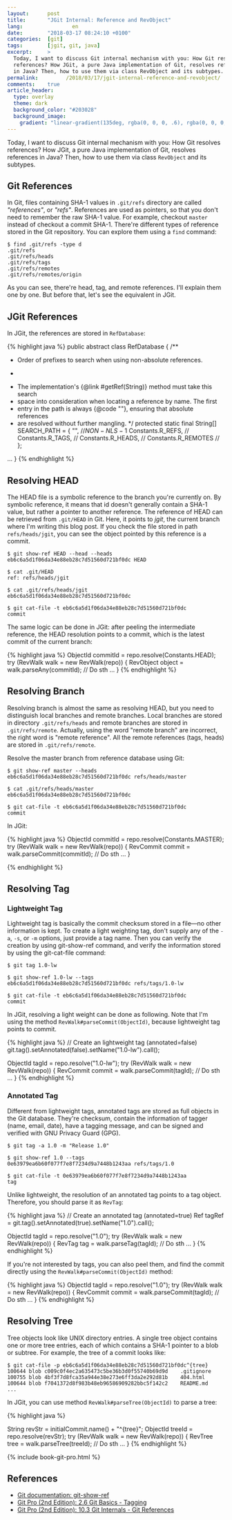```yaml
---
layout:      post
title:       "JGit Internal: Reference and RevObject"
lang:                en
date:        "2018-03-17 08:24:10 +0100"
categories:  [git]
tags:        [jgit, git, java]
excerpt:     >
  Today, I want to discuss Git internal mechanism with you: How Git resolves
  references? How JGit, a pure Java implementation of Git, resolves references
  in Java? Then, how to use them via class RevObject and its subtypes.
permalink:         /2018/03/17/jgit-internal-reference-and-revobject/
comments:    true
article_header:
  type: overlay
  theme: dark
  background_color: "#203028"
  background_image:
    gradient: "linear-gradient(135deg, rgba(0, 0, 0, .6), rgba(0, 0, 0, .4))"
---
```


Today, I want to discuss Git internal mechanism with you: How Git resolves
references? How JGit, a pure Java implementation of Git, resolves references in
Java? Then, how to use them via class `RevObject` and its subtypes.

## Git References

In Git, files containing SHA-1 values in `.git/refs` directory are called
_"references"_, or _"refs"_. References are used as pointers, so that you don't
need to remember the raw SHA-1 value. For example, checkout `master` instead of
checkout a commit SHA-1. There're different types of reference stored in the Git
repository. You can explore them using a `find` command:

```
$ find .git/refs -type d
.git/refs
.git/refs/heads
.git/refs/tags
.git/refs/remotes
.git/refs/remotes/origin
```

As you can see, there're head, tag, and remote references. I'll explain them
one by one. But before that, let's see the equivalent in JGit.

## JGit References

In JGit, the references are stored in `RefDatabase`:

{% highlight java %}
public abstract class RefDatabase {
  /**
   * Order of prefixes to search when using non-absolute references.
   * <p>
   * The implementation's {@link #getRef(String)} method must take this search
   * space into consideration when locating a reference by name. The first
   * entry in the path is always {@code ""}, ensuring that absolute references
   * are resolved without further mangling.
   */
  protected static final String[] SEARCH_PATH = { "", //$NON-NLS-1$
      Constants.R_REFS, //
      Constants.R_TAGS, //
      Constants.R_HEADS, //
      Constants.R_REMOTES //
  };

  ...
}
{% endhighlight %}

## Resolving HEAD

The HEAD file is a symbolic reference to the branch you're currently on. By
symbolic reference, it means that id doesn't generally contain a SHA-1 value,
but rather a pointer to another reference. The reference of HEAD can be
retrieved from `.git/HEAD` in Git. Here, it points to _jgit_, the current branch
where I'm writing this blog post. If you check the file stored in path
`refs/heads/jgit`, you can see the object pointed by this reference is a commit.

```
$ git show-ref HEAD --head --heads
eb6c6a5d1f06da34e88eb28c7d51560d721bf0dc HEAD

$ cat .git/HEAD
ref: refs/heads/jgit

$ cat .git/refs/heads/jgit
eb6c6a5d1f06da34e88eb28c7d51560d721bf0dc

$ git cat-file -t eb6c6a5d1f06da34e88eb28c7d51560d721bf0dc
commit
```

The same logic can be done in JGit: after peeling the intermediate reference,
the HEAD resolution points to a commit, which is the latest commit of the
current branch:

{% highlight java %}
ObjectId commitId = repo.resolve(Constants.HEAD);
try (RevWalk walk = new RevWalk(repo)) {
  RevObject object = walk.parseAny(commitId);
  // Do sth ...
}
{% endhighlight %}

## Resolving Branch

Resolving branch is almost the same as resolving HEAD, but you need to
distinguish local branches and remote branches. Local branches are stored in
directory `.git/refs/heads` and remote branches are stored in
`.git/refs/remote`. Actually, using the word "remote branch" are incorrect,
the right word is "remote reference". All the remote references (tags, heads)
are stored in `.git/refs/remote`.

Resolve the master branch from reference database using Git:

```
$ git show-ref master --heads
eb6c6a5d1f06da34e88eb28c7d51560d721bf0dc refs/heads/master

$ cat .git/refs/heads/master
eb6c6a5d1f06da34e88eb28c7d51560d721bf0dc

$ git cat-file -t eb6c6a5d1f06da34e88eb28c7d51560d721bf0dc
commit
```

In JGit:

{% highlight java %}
ObjectId commitId = repo.resolve(Constants.MASTER);
try (RevWalk walk = new RevWalk(repo)) {
  RevCommit commit = walk.parseCommit(commitId);
  // Do sth ...
}

{% endhighlight %}

## Resolving Tag

### Lightweight Tag

Lightweight tag is basically the commit checksum stored in a file—no other
information is kept. To create a light weighting tag, don't supply any of the
`-a`, `-s`, or `-m` options, just provide a tag name. Then you can verify the
creation by using git-show-ref command, and verify the information stored by
using the git-cat-file command:

```
$ git tag 1.0-lw

$ git show-ref 1.0-lw --tags
eb6c6a5d1f06da34e88eb28c7d51560d721bf0dc refs/tags/1.0-lw

$ git cat-file -t eb6c6a5d1f06da34e88eb28c7d51560d721bf0dc
commit
```

In JGit, resolving a light weight can be done as following. Note that I'm using
the method `RevWalk#parseCommit(ObjectId)`, because lightweight tag points to
commit.

{% highlight java %}
// Create an lightweight tag (annotated=false)
git.tag().setAnnotated(false).setName("1.0-lw").call();

ObjectId tagId = repo.resolve("1.0-lw");
try (RevWalk walk = new RevWalk(repo)) {
  RevCommit commit = walk.parseCommit(tagId);
  // Do sth ...
}
{% endhighlight %}

### Annotated Tag

Different from lightweight tags, annotated tags are stored as full objects in
the Git database. They're checksum, contain the information of tagger
(name, email, date), have a tagging message, and can be signed and verified with
GNU Privacy Guard (GPG).

```
$ git tag -a 1.0 -m "Release 1.0"

$ git show-ref 1.0 --tags
0e63979ea6b60f077f7e8f7234d9a7448b1243aa refs/tags/1.0

$ git cat-file -t 0e63979ea6b60f077f7e8f7234d9a7448b1243aa
tag
```

Unlike lightweight, the resolution of an annotated tag points to a tag object.
Therefore, you should parse it as `RevTag`:

{% highlight java %}
// Create an annotated tag (annotated=true)
Ref tagRef = git.tag().setAnnotated(true).setName("1.0").call();

ObjectId tagId = repo.resolve("1.0");
try (RevWalk walk = new RevWalk(repo)) {
  RevTag tag = walk.parseTag(tagId);
  // Do sth ...
}
{% endhighlight %}

If you're not interested by tags, you can also peel them, and find the commit
directly using the `RevWalk#parseCommit(ObjectId)` method:

{% highlight java %}
ObjectId tagId = repo.resolve("1.0");
try (RevWalk walk = new RevWalk(repo)) {
  RevCommit commit = walk.parseCommit(tagId);
  // Do sth ...
}
{% endhighlight %}

## Resolving Tree

Tree objects look like UNIX directory entries. A single tree object contains one
or more tree entries, each of which contains a SHA-1 pointer to a blob or
subtree. For example, the tree of a commit looks like:

```
$ git cat-file -p eb6c6a5d1f06da34e88eb28c7d51560d721bf0dc^{tree}
100644 blob c009c0f4ec2a635473c5be36b3d0f55740b69d9d	.gitignore
100755 blob 4bf3f7d8fca35a944e38e273e6ff3da2e292d81b	404.html
100644 blob f7041372d8f983b48eb96586909282bbc5f142c2	README.md
...
```

In JGit, you can use method `RevWalk#parseTree(ObjectId)` to parse a tree:

{% highlight java %}

String revStr = initialCommit.name() + "^{tree}";
ObjectId treeId = repo.resolve(revStr);
try (RevWalk walk = new RevWalk(repo)) {
  RevTree tree = walk.parseTree(treeId);
  // Do sth ...
}
{% endhighlight %}

{% include book-git-pro.html %}

## References

- [Git documentation: git-show-ref][git-show-ref]
- [Git Pro (2nd Edition): 2.6 Git Basics - Tagging][git-tagging]
- [Git Pro (2nd Edition): 10.3 Git Internals - Git References][git-ref]

[git-show-ref]: https://git-scm.com/docs/git-show-ref
[git-ref]: https://git-scm.com/book/id/v2/Git-Internals-Git-References
[git-tagging]: https://git-scm.com/book/en/v2/Git-Basics-Tagging
